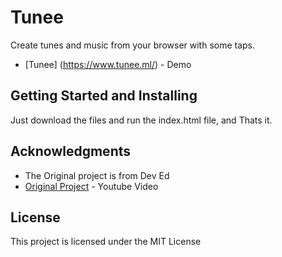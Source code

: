 # Tunee
Create tunes and music from your browser with some taps. 
* [Tunee] (https://www.tunee.ml/) - Demo


## Getting Started and Installing

Just download the files and run the index.html file, and Thats it.

## Acknowledgments

* The Original project is from Dev Ed
* [Original Project](https://www.youtube.com/watch?v=2VJlzeEVL8A&t=1s) - Youtube Video

## License

This project is licensed under the MIT License 
